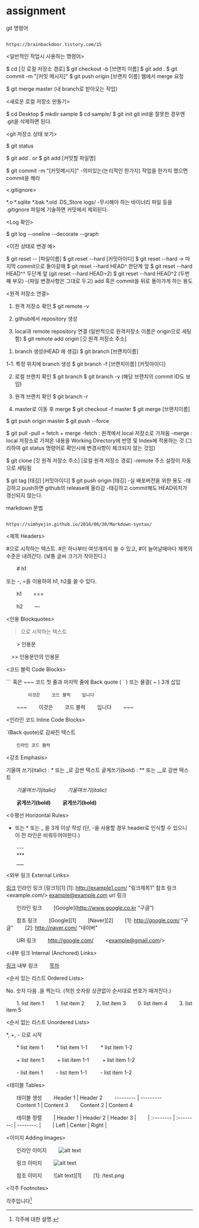 # assignment




git 명령어

                                                                                  https://brainbackdoor.tistory.com/15
<일반적인 작업시 사용하는 명령어>

 $ cd [깃 로컬 저장소 경로]
 $ git checkout -b [브랜치 이름]
 $ git add .
 $ git commit -m "[커밋 메시지]"
 $ git push origin [브랜치 이름]
 웹에서 merge 요청

 $ git merge master (내 branch로 받아오는 작업)


<새로운 로컬 저장소 만들기>

 $ cd Desktop
 $ mkdir sample
 $ cd sample/
 $ git init
 git init을 잘못한 경우엔 .git을 삭제하면 된다.


<git 저장소 상태 보기>

 $ git status


<Add to Index>

 $ git add . 
 or
 $ git add [커밋할 파일명]


<Commit>

 $ git commit -m "[커밋메시지]"
-의미있는(논리적인 한가지) 작업을 한가지 했으면 commit을 해라


<.gitignore>

 *.o 
 *.sqlite 
 *.bak 
 *.old 
 .DS_Store 
 logs/
-무시해야 하는 바이너리 파일 등을 .gitignore 파일에 기술하면 커밋에서 제외된다.


<Log 확인>

 $ git log --oneline --decorate --graph


<이전 상태로 변경 예>

 $ git reset -- [파일이름]
 $ git reset --hard [커밋아이디]
 $ git reset --hard -> 마지막 commit으로 돌아갈때
 $ git reset --hard HEAD^ 한단계 앞
 $ git reset --hard HEAD^^ 두단계 앞 (git reset --hard HEAD~2)
 $ git reset --hard HEAD^2 (두번째 부모)
-(파일 변경사항은 그대로 두고) add 혹은 commit을 뒤로 돌아가게 하는 용도


<원격 저장소 연결>

 1. 원격 저장소 확인
 $ git remote -v

 2. github에서 repository 생성

 3. local과 remote repository 연결 (일반적으로 원격저장소 이름은 origin으로 세팅함)
 $ git remote add origin [깃 원격 저장소 주소]


<git branch>
  
 1. branch 생성(HEAD 에 생김)
 $ git branch [브랜치이름]  

 1-1. 특정 위치에 branch 생성
 $ git branch -f [브랜치이름] [커밋아이디]

 2. 로컬 브랜치 확인
 $ git branch
 $ git branch -v (해당 브랜치의 commit ID도 보임)

 3. 원격 브랜치 확인
 $ git branch -r 

 4. master로 이동 후 merge
 $ git checkout -f master
 $ git merge [브랜치이름]


<git push>

 $ git push origin master 
 $ git push --force 


<git pull>
  
 $ git pull 
-pull = fetch + merge
-fetch : 원격에서 local 저장소로 가져옴
-merge : local 저장소로 가져온 내용을 Working Directory에 반영 및 Index에 적용하는 것 (그리하여 git status 명령어로 확인시에 변경사항이 체크되지 않는 것임)


<git clone>
  
 $ git clone [깃 원격 저장소 주소] [로컬 원격 저장소 경로]
-remote 주소 설정이 자동으로 세팅됨


<git tag>
  
 $ git tag [태깅] [커밋아이디]
 $ git push origin [태깅] 
-실 배포버전을 위한 용도
-태깅하고 push하면 github의 release에 올라감
-태깅하고 commit해도 HEAD위치가 갱신되지 않는다.




markdown 문법

                                                               https://simhyejin.github.io/2016/06/30/Markdown-syntax/
<제목 Headers>

#으로 시작하는 텍스트.
#은 하나부터 여섯개까지 쓸 수 있고, #이 늘어날때마다 제목의 수준은 내려간다.
(보통 글씨 크기가 작아진다.)

　　# h1

또는 -, =을 이용하여 h1, h2를 쓸 수 있다.

　　h1
　　===

　　h2
　　—


<인용 Blockquotes>

>으로 시작하는 텍스트

　　> 인용문	
  
  　>> 인용문안의 인용문


<코드 블럭 Code Blocks>

``` 혹은 ~~~ 코드 첫 줄과 마지막 줄에 Back quote ( ` ) 또는 물결( ~ ) 3개 삽입

　　```
　　이것은
　　코드 블럭
　　입니다
　　```

　　~~~
　　이것은 
　　코드 블럭
　　입니다
　　~~~


<인라인 코드 Inline Code Blocks>

`(Back quote)로 감싸진 텍스트

　　`인라인 코드 블럭`
  
  
<강조 Emphasis>

기울여 쓰기(italic) : * 또는 _로 감싼 텍스트
굴게쓰기(bold) : ** 또는 __로 감싼 텍스트

　　*기울여쓰기(italic)*
　　_기울여쓰기(italic)_

　　**굵게쓰기(bold)**
　　__굵게쓰기(bold)__


<수평선 Horizontal Rules>

- 또는 * 또는 _ 을 3개 이상 작성
(단, -을 사용할 경우 header로 인식할 수 있으니 이 전 라인은 비워두어야한다.)

　　---	
　　***	
　　___


<외부 링크 External Links>

[링크](http://example.com "링크 제목") 인라인 링크
[링크1][1] [1]: http://example1.com/ "링크제목1" 참조 링크
<example.com/> <example@example.com> url 링크

　　인라인 링크
　　[Google](http://www.google.co.kr “구글”)

　　참조 링크 
　　[Google][1]
　　[Naver][2]
　　[1]: http://google.com/ “구글”
　　[2]: http://naver.com/ “네이버”	

　　URl 링크
　　<http://google.com/>
　　<example@gmail.com/>


<내부 링크 Internal (Anchored) Links>

[링크](#id) 내부 링크
　　[목차](#index)


<순서 있는 리스트 Ordered Lists>

No. 숫자 다음 .을 찍는다. (적힌 숫자랑 상관없이 순서대로 번호가 매겨진다.)

　　1. list item 1
　　1. list item 2
　　2. list item 3
　　0. list item 4
　　3. list item 5


<순서 없는 리스트 Unordered Lists>

*, +, - 으로 시작

　　* list item 1
  　　 * list item 1-1
  　　 * list item 1-2
     
　　+ list item 1
  　　 + list item 1-1
  　　 + list item 1-2
     
　　- list item 1
  　　 - list item 1-1
  　　 - list item 1-2


<테이블 Tables>

　　테이블 생성
　　Header 1 | Header 2
　　--------- | ---------
　　Content 1 | Content 3
　　Content 2 | Content 4

　　테이블 정렬
　　| Header 1 | Header 2 | Header 3 |
　　| :-------- | :--------: | --------: |
　　| Left | Center | Right |


<이미지 Adding Images>

　　인라인 이미지
　　![alt text](/test.png )

　　링크 이미지
　　![alt text](image_URL)

　　참조 이미지
　　![alt text][1]
　　[1]: /test.png


<각주 Footnotes>

각주입니다[^id]
[^id]: 각주에 대한 설명.

